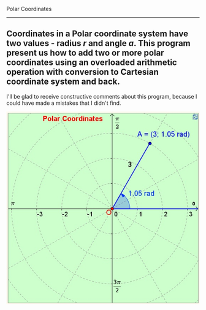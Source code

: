 Polar Coordinates

---

Coordinates in a **Polar coordinate system** have two values - radius *r* and angle *a*. This program present us how to add two or more polar coordinates using an overloaded arithmetic operation with conversion to **Cartesian coordinate system** and back. 
---
I'll be glad to receive constructive comments about this program, because I could have made a mistakes that I didn't find.

![pc](pc.jpg)
